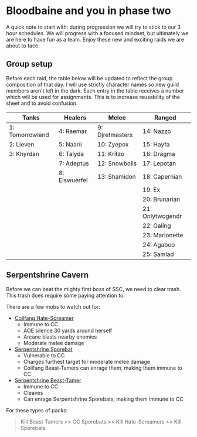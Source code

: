 # Bloodbaine and **you** in phase two

A quick note to start with: during progression we will try to stick to our 3 hour schedules. We will progress with a focused mindset, but ultimately we are here to have fun as a team. Enjoy these new and exciting raids we are about to face.

## Group setup

Before each raid, the table below will be updated to reflect the group composition of that day. I will use strictly character names so new guild members aren't left in the dark. Each entry in the table receives a number which will be used for assignments. This is to increase reusability of the sheet and to avoid confusion.

| Tanks | Healers | Melee | Ranged |
| ----------- | ----------- | ----------- | ----------- |
| 1: Tomorrowland   | 4: Raemar         | 9: Djretmasterx   | 14: Nazzo |
| 2: Lieven         | 5: Naarii         | 10: Zyepox        | 15: Hayfa |
| 3: Khyrdan        | 6: Talyda         | 11: Kritzo        | 16: Dragma |
|                   | 7: Adeptus        | 12: Snowbolls     | 17: Lepotan |
|                   | 8: Eiswuerfel     | 13: Shamidon      | 18: Capernian |
|                   |                   |                   | 19: Ex |
|                   |                   |                   | 20: Brunarian |
|                   |                   |                   | 21: Onlytwogendr |
|                   |                   |                   | 22: Galing |
|                   |                   |                   | 23: Marionette |
|                   |                   |                   | 24: Agaboo |
|                   |                   |                   | 25: Samlad |

## Serpentshrine Cavern

Before we can beat the mighty first boss of SSC, we need to clear trash. This trash does require some paying attention to.

There are a few mobs to watch out for:


- [Coilfang Hate-Screamer](https://tbc.wowhead.com/npc=21339/coilfang-hate-screamer)
    - Immune to CC
    - AOE silence 30 yards around herself
    - Arcane blasts nearby enemies
    - Moderate melee damage
- [Serpentshrine Sporebat](https://tbc.wowhead.com/npc=21246/serpentshrine-sporebat)
    - Vulnerable to CC
    - Charges furthest target for moderate melee damage
    - Coilfang Beast-Tamers can enrage them, making them immune to CC
- [Serpentshrine Beast-Tamer](https://tbc.wowhead.com/npc=21221/coilfang-beast-tamer)
    - Immune to CC
    - Cleaves
    - Can enrage Serpentshrine Sporebats, making them immune to CC

For these types of packs: 
> Kill Beast-Tamers >> CC Sporebats >> Kill Hate-Screamers >> Kill Sporebats









